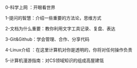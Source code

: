 0-科学上网 ：开眼看世界

1-提问的智慧：介绍一些重要的方法论，思维方式

2-文档为什么重要：教你利用文字工具记录、复盘、表达

3-Git&Github：学会管理、合作、分享代码

4-Linux介绍 ：在这里计算机对你是透明的，你将对任何操作负责

5-计算机漫游指南：对CS领域知识的组成高屋建瓴
